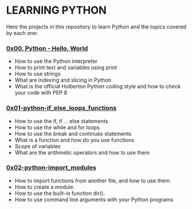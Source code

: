 # LEARNING PYTHON
Here the projects in this repository to learn Python and the topics covered by each one:

### [0x00. Python - Hello, World](https://github.com/Valentinaga1/holbertonschool-higher_level_programming/tree/master/0x00-python-hello_world "0x00-python-hello_world")
- How to use the Python interpreter
- How to print text and variables using print
- How to use strings
- What are indexing and slicing in Python
- What is the official Holberton Python coding style and how to check your code with PEP 8

### [0x01-python-if_else_loops_functions](https://github.com/Valentinaga1/holbertonschool-higher_level_programming/tree/master/0x01-python-if_else_loops_functions "0x01-python-if_else_loops_functions")
- How to use the if, if ... else statements
- How to use the while and for loops
- How to use the break and continues statements
- What is a function and how do you use functions
- Scope of variables
- What are the arithmetic operators and how to use them

### [0x02-python-import_modules](https://github.com/Valentinaga1/holbertonschool-higher_level_programming/tree/master/0x02-python-import_modules "0x02-python-import_modules")
- How to import functions from another file, and how to use them.
- How to create a module.
- How to use the built-in function dir().
- How to use command line arguments with your Python programs